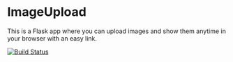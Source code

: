 # ImageUpload
This is a Flask app where you can upload images and show them anytime in your browser with an easy link.

[![Build Status](https://travis-ci.org/buonzz/laravel-4-freegeoip.svg?branch=master)](https://travis-ci.org/buonzz/laravel-4-freegeoip)
